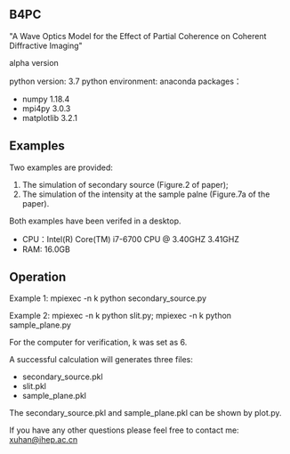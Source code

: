 ## B4PC

"A Wave Optics Model for the Effect of Partial Coherence on Coherent Diffractive Imaging"

alpha version 

python version: 3.7
python environment: anaconda
packages：
* numpy      1.18.4
* mpi4py     3.0.3
* matplotlib 3.2.1
          

## Examples

Two examples are provided:

1. The simulation of secondary source (Figure.2 of paper);
2. The simulation of the intensity at the sample palne (Figure.7a of the paper).

Both examples have been verifed in a desktop.
* CPU：Intel(R) Core(TM) i7-6700 CPU @ 3.40GHZ 3.41GHZ
* RAM: 16.0GB

## Operation

Example 1: mpiexec -n k python secondary_source.py

Example 2: mpiexec -n k python slit.py; 
           mpiexec -n k python sample_plane.py

For the computer for verification, k was set as 6.

A successful calculation will generates three files:
* secondary_source.pkl
* slit.pkl
* sample_plane.pkl

The secondary_source.pkl and sample_plane.pkl can be shown by plot.py.

If you have any other questions please feel free to contact me:
xuhan@ihep.ac.cn

